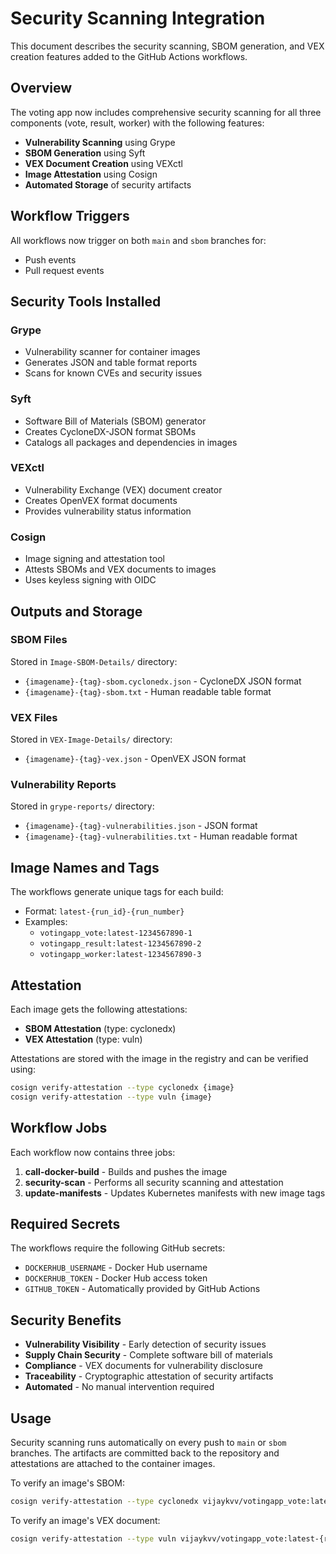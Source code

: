 # Security Scanning Integration

This document describes the security scanning, SBOM generation, and VEX creation features added to the GitHub Actions workflows.

## Overview

The voting app now includes comprehensive security scanning for all three components (vote, result, worker) with the following features:

- **Vulnerability Scanning** using Grype
- **SBOM Generation** using Syft  
- **VEX Document Creation** using VEXctl
- **Image Attestation** using Cosign
- **Automated Storage** of security artifacts

## Workflow Triggers

All workflows now trigger on both `main` and `sbom` branches for:
- Push events
- Pull request events

## Security Tools Installed

### Grype
- Vulnerability scanner for container images
- Generates JSON and table format reports
- Scans for known CVEs and security issues

### Syft
- Software Bill of Materials (SBOM) generator
- Creates CycloneDX-JSON format SBOMs
- Catalogs all packages and dependencies in images

### VEXctl
- Vulnerability Exchange (VEX) document creator
- Creates OpenVEX format documents
- Provides vulnerability status information

### Cosign
- Image signing and attestation tool
- Attests SBOMs and VEX documents to images
- Uses keyless signing with OIDC

## Outputs and Storage

### SBOM Files
Stored in `Image-SBOM-Details/` directory:
- `{imagename}-{tag}-sbom.cyclonedx.json` - CycloneDX JSON format
- `{imagename}-{tag}-sbom.txt` - Human readable table format

### VEX Files  
Stored in `VEX-Image-Details/` directory:
- `{imagename}-{tag}-vex.json` - OpenVEX JSON format

### Vulnerability Reports
Stored in `grype-reports/` directory:
- `{imagename}-{tag}-vulnerabilities.json` - JSON format
- `{imagename}-{tag}-vulnerabilities.txt` - Human readable format

## Image Names and Tags

The workflows generate unique tags for each build:
- Format: `latest-{run_id}-{run_number}`
- Examples:
  - `votingapp_vote:latest-1234567890-1`
  - `votingapp_result:latest-1234567890-2` 
  - `votingapp_worker:latest-1234567890-3`

## Attestation

Each image gets the following attestations:
- **SBOM Attestation** (type: cyclonedx)
- **VEX Attestation** (type: vuln)

Attestations are stored with the image in the registry and can be verified using:
```bash
cosign verify-attestation --type cyclonedx {image}
cosign verify-attestation --type vuln {image}
```

## Workflow Jobs

Each workflow now contains three jobs:

1. **call-docker-build** - Builds and pushes the image
2. **security-scan** - Performs all security scanning and attestation
3. **update-manifests** - Updates Kubernetes manifests with new image tags

## Required Secrets

The workflows require the following GitHub secrets:
- `DOCKERHUB_USERNAME` - Docker Hub username
- `DOCKERHUB_TOKEN` - Docker Hub access token
- `GITHUB_TOKEN` - Automatically provided by GitHub Actions

## Security Benefits

- **Vulnerability Visibility** - Early detection of security issues
- **Supply Chain Security** - Complete software bill of materials
- **Compliance** - VEX documents for vulnerability disclosure
- **Traceability** - Cryptographic attestation of security artifacts
- **Automated** - No manual intervention required

## Usage

Security scanning runs automatically on every push to `main` or `sbom` branches. The artifacts are committed back to the repository and attestations are attached to the container images.

To verify an image's SBOM:
```bash
cosign verify-attestation --type cyclonedx vijaykvv/votingapp_vote:latest-{run_id}-{run_number}
```

To verify an image's VEX document:
```bash
cosign verify-attestation --type vuln vijaykvv/votingapp_vote:latest-{run_id}-{run_number}
```
